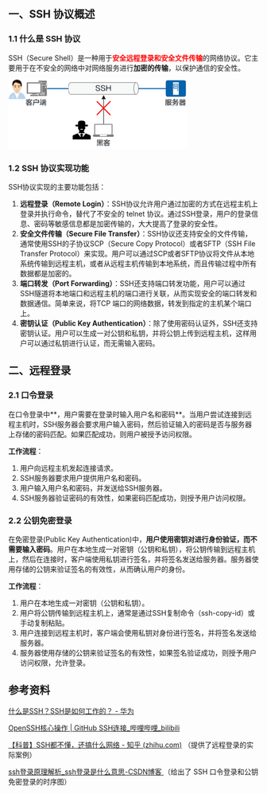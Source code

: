 ## 一、SSH 协议概述

### 1.1 什么是 SSH 协议

SSH（Secure Shell）是一种用于<font color="red">**安全远程登录和安全文件传输**</font>的网络协议。它主要用于在不安全的网络中对网络服务进行**加密的传输**，以保护通信的安全性。

![SSH常用场景](images/download)





### 1.2 SSH 协议实现功能

SSH协议实现的主要功能包括：

1. **远程登录（Remote Login）**：SSH协议允许用户通过加密的方式在远程主机上登录并执行命令，替代了不安全的 telnet 协议。通过SSH登录，用户的登录信息、密码等敏感信息都是加密传输的，大大提高了登录的安全性。
2. **安全文件传输（Secure File Transfer）**：SSH协议还支持安全的文件传输，通常使用SSH的子协议SCP（Secure Copy Protocol）或者SFTP（SSH File Transfer Protocol）来实现。用户可以通过SCP或者SFTP协议将文件从本地系统传输到远程主机，或者从远程主机传输到本地系统，而且传输过程中所有数据都是加密的。
3. **端口转发（Port Forwarding）**：SSH还支持端口转发功能，用户可以通过SSH隧道将本地端口和远程主机的端口进行关联，从而实现安全的端口转发和数据通信。简单来说，将TCP 端口的网络数据，转发到指定的主机某个端口上。
4. **密钥认证（Public Key Authentication）**：除了使用密码认证外，SSH还支持密钥认证。用户可以生成一对公钥和私钥，并将公钥上传到远程主机，这样用户可以通过私钥进行认证，而无需输入密码。







## 二、远程登录

### 2.1 口令登录

在口令登录中**，用户需要在登录时输入用户名和密码**。当用户尝试连接到远程主机时，SSH服务器会要求用户输入密码，然后验证输入的密码是否与服务器上存储的密码匹配。如果匹配成功，则用户被授予访问权限。

**工作流程**：

1. 用户向远程主机发起连接请求。
2. SSH服务器要求用户提供用户名和密码。
3. 用户输入用户名和密码，并发送给SSH服务器。
4. SSH服务器验证密码的有效性，如果密码匹配成功，则授予用户访问权限。



### 2.2 公钥免密登录

在免密登录(Public Key Authentication)中，**用户使用密钥对进行身份验证，而不需要输入密码**。用户在本地生成一对密钥（公钥和私钥），将公钥传输到远程主机上，然后在连接时，客户端使用私钥进行签名，并将签名发送给服务器。服务器使用存储的公钥来验证签名的有效性，从而确认用户的身份。

**工作流程**：

1. 用户在本地生成一对密钥（公钥和私钥）。
2. 用户将公钥传输到远程主机上，通常是通过SSH复制命令（ssh-copy-id）或手动复制粘贴。
3. 用户连接到远程主机时，客户端会使用私钥对身份进行签名，并将签名发送给服务器。
4. 服务器使用存储的公钥来验证签名的有效性，如果签名验证成功，则授予用户访问权限，允许登录。





## 参考资料

[什么是SSH？SSH是如何工作的？ - 华为](https://info.support.huawei.com/info-finder/encyclopedia/zh/SSH.html)

[OpenSSH核心操作 | GitHub SSH连接_哔哩哔哩_bilibili](https://www.bilibili.com/video/BV1Sx4y1y7B2/?spm_id_from=333.880.my_history.page.click&vd_source=52cd9a9deff2e511c87ff028e3bb01d2)

[【科普】SSH都不懂，还搞什么网络 - 知乎 (zhihu.com)](https://zhuanlan.zhihu.com/p/323322650)  （提供了远程登录的实际案例）

[ssh登录原理解析_ssh登录是什么意思-CSDN博客 ](https://blog.csdn.net/weixin_42616506/article/details/97262632)  （给出了 SSH 口令登录和公钥免密登录的时序图）